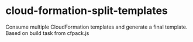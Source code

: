 # cloud-formation-split-templates
Consume multiple CloudFormation templates and generate a final template. Based on build task from cfpack.js
